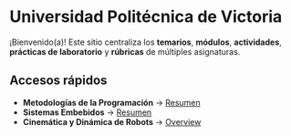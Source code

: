 # Universidad Politécnica de Victoria

¡Bienvenido(a)! Este sitio centraliza los **temarios**, **módulos**, **actividades**, **prácticas de laboratorio** y **rúbricas** de múltiples asignaturas.

## Accesos rápidos

* **Metodologías de la Programación** → [Resumen](subjects/programming-methodologies/index.es.md)
* **Sistemas Embebidos** → [Resumen](subjects/embedded-systems/index.es.md)
* **Cinemática y Dinámica de Robots** → [Overview](subjects/robot-kinematics-and-dynamics/index.es.md)